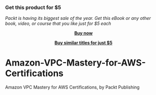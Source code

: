 
### Get this product for $5

<i>Packt is having its biggest sale of the year. Get this eBook or any other book, video, or course that you like just for $5 each</i>


<b><p align='center'>[Buy now](https://packt.link/9781803242088)</p></b>


<b><p align='center'>[Buy similar titles for just $5](https://subscription.packtpub.com/search)</p></b>


# Amazon-VPC-Mastery-for-AWS-Certifications
Amazon VPC Mastery for AWS Certifications, by Packt Publishing
